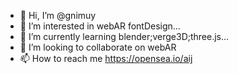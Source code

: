 - 👋 Hi, I’m @gnimuy
- 👀 I’m interested in webAR fontDesign...
- 🌱 I’m currently learning blender;verge3D;three.js...
- 💞️ I’m looking to collaborate on webAR
- 📫 How to reach me https://opensea.io/aij

<!---
gnimuy/gnimuy is a ✨ special ✨ repository because its `README.md` (this file) appears on your GitHub profile.
You can click the Preview link to take a look at your changes.
--->

